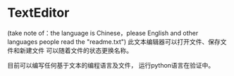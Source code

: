 # TextEditor
(take note of：the language is Chinese，please English and other languages people read the "readme.txt")
此文本编辑器可以打开文件、保存文件和新建文件
可以随着文件的状态更换名称。

目前可以编写任何基于文本的编程语言及文件，
运行python语言在验证中。
